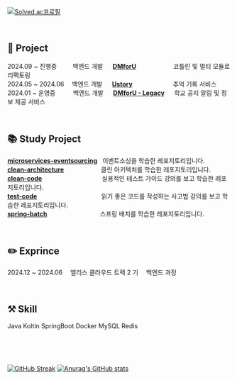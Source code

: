 [![Solved.ac프로필](http://mazassumnida.wtf/api/mini/generate_badge?boj=weeds2577&card_width=200)](https://solved.ac/weeds2577/)

<br>

## 🌱 Project
2024.09 ~ 진행중 &emsp; &emsp;백엔드 개발 &emsp; **[DMforU](https://github.com/TeamDMU/DMU-BackEnd)** &emsp; &emsp; &emsp; &emsp; &nbsp; 코틀린 및 멀티 모듈로 리팩토링 <br>
2024.05 ~ 2024.06 &emsp;백엔드 개발 &emsp; **[Ustory](https://github.com/TeamUStory/UStory-Backend)** &emsp; &emsp; &emsp; &emsp; &nbsp; &nbsp; 추억 기록 서비스 <br>
2024.01 ~ 운영중 &emsp; &emsp; 백엔드 개발 &emsp; **[DMforU - Legacy](https://github.com/TeamDMU/DMU-BackEnd2)** &emsp; 학교 공지 알림 및 정보 제공 서비스 <br>

<br>

## 📚 Study Project
**[microservices-eventsourcing](https://github.com/GiJungPark/microservices-eventsourcing)** &nbsp; 이벤트소싱을 학습한 레포지토리입니다. <br>
**[clean-architecture](https://github.com/GiJungPark/clean-architecture)** &emsp; &emsp; &emsp; &emsp; &nbsp; 클린 아키텍처를 학습한 레포지토리입니다. <br>
**[clean-code](https://github.com/GiJungPark/readable-code)** &emsp; &emsp; &emsp; &emsp; &emsp; &emsp; &nbsp; &nbsp; &nbsp; 실용적인 테스트 가이드 강의를 보고 학습한 레포지토리입니다. <br>
**[test-code](https://github.com/GiJungPark/practical-testing)** &emsp; &emsp; &emsp; &emsp; &emsp; &emsp; &emsp; &nbsp; &nbsp; 읽기 좋은 코드를 작성하는 사고법 강의를 보고 학습한 레포지토리입니다. <br>
**[spring-batch](https://github.com/GiJungPark/Spring-Batch-Study)** &emsp; &emsp; &emsp; &emsp; &emsp; &emsp; &nbsp; 스프링 배치를 학습한 레포지토리입니다. <br>

<br>

## ✏️ Exprince
2024.12 ~ 2024.06 &emsp;앨리스 클라우드 트랙 2 기 &emsp;백엔드 과정 

<br>

## ⚒️ Skill
Java Koltin SpringBoot Docker MySQL Redis

<br><br><br>

[![GitHub Streak](https://streak-stats.demolab.com?user=GiJungPark&theme=dark&card_width=400)](https://git.io/streak-stats)
[![Anurag's GitHub stats](https://github-readme-stats.vercel.app/api?username=GiJungPark&show_icons=true&theme=gruvbox&card_width=400px)](https://github.com/anuraghazra/github-readme-stats)



<!--
**GiJungPark/GiJungPark** is a ✨ _special_ ✨ repository because its `README.md` (this file) appears on your GitHub profile.

Here are some ideas to get you started:



- 🔭 I’m currently working on ...
- 🌱 I’m currently learning ...
- 👯 I’m looking to collaborate on ...
- 🤔 I’m looking for help with ...
- 💬 Ask me about ...
- 📫 How to reach me: ...
- 😄 Pronouns: ...
- ⚡ Fun fact: ...
-->
